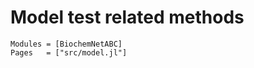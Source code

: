 
# Model test related methods

```@autodocs
Modules = [BiochemNetABC]
Pages   = ["src/model.jl"]
```

